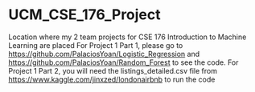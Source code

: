 # UCM_CSE_176_Project
Location where my 2 team projects for CSE 176 Introduction to Machine Learning are placed
For Project 1 Part 1, please go to https://github.com/PalaciosYoan/Logistic_Regression and https://github.com/PalaciosYoan/Random_Forest to see the code.
For Project 1 Part 2, you will need the listings_detailed.csv file from https://www.kaggle.com/jinxzed/londonairbnb to run the code

